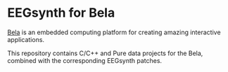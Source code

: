 # EEGsynth for Bela

[Bela](https://bela.io) is an embedded computing platform for creating amazing interactive applications. 

This repository contains C/C++ and Pure data projects for the Bela, combined with the corresponding EEGsynth patches. 
